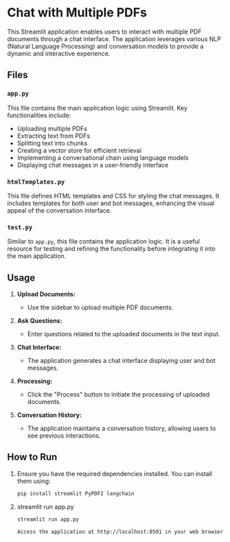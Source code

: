 # Chat with Multiple PDFs

This Streamlit application enables users to interact with multiple PDF documents through a chat interface. The application leverages various NLP (Natural Language Processing) and conversation models to provide a dynamic and interactive experience.

## Files

### `app.py`

This file contains the main application logic using Streamlit. Key functionalities include:

- Uploading multiple PDFs
- Extracting text from PDFs
- Splitting text into chunks
- Creating a vector store for efficient retrieval
- Implementing a conversational chain using language models
- Displaying chat messages in a user-friendly interface

### `htmlTemplates.py`

This file defines HTML templates and CSS for styling the chat messages. It includes templates for both user and bot messages, enhancing the visual appeal of the conversation interface.

### `test.py`

Similar to `app.py`, this file contains the application logic. It is a useful resource for testing and refining the functionality before integrating it into the main application.

## Usage

1. **Upload Documents:**
   - Use the sidebar to upload multiple PDF documents.

2. **Ask Questions:**
   - Enter questions related to the uploaded documents in the text input.

3. **Chat Interface:**
   - The application generates a chat interface displaying user and bot messages.

4. **Processing:**
   - Click the "Process" button to initiate the processing of uploaded documents.

5. **Conversation History:**
   - The application maintains a conversation history, allowing users to see previous interactions.



## How to Run

1. Ensure you have the required dependencies installed. You can install them using:

   ```bash
   pip install streamlit PyPDF2 langchain

2. streamlit run app.py
    ```bash
    streamlit run app.py

    Access the application at http://localhost:8501 in your web browser.
    